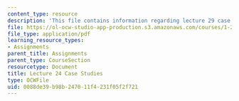 ```yaml
---
content_type: resource
description: 'This file contains information regarding lecture 29 case studies. '
file: https://ol-ocw-studio-app-production.s3.amazonaws.com/courses/1-264j-database-internet-and-systems-integration-technologies-fall-2013/0088de39b98b247011f4231f05f2f721_MIT1_264JF13_L24_case.pdf
file_type: application/pdf
learning_resource_types:
- Assignments
parent_title: Assignments
parent_type: CourseSection
resourcetype: Document
title: Lecture 24 Case Studies
type: OCWFile
uid: 0088de39-b98b-2470-11f4-231f05f2f721
---
```

